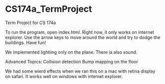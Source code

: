 CS174a_TermProject
==================

Term Project for CS 174a

To run the program, open index.html.
Right now, it only works on internet explorer.
Use the arrow keys to move around the world and try to dodge the buildings. Have fun!

We implemented lightiing only on the plane.
There ia also sound.

Advanced Topics:
Collision detection
Bump mapping on the floor

We had some wierd effects when we ran this on a mac with retina display on safari.
It works well on windows with internet explorer.
